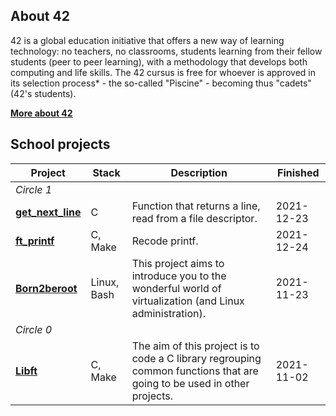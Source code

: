 ## About 42

42 is a global education initiative that offers a new way of learning technology: no teachers, no classrooms, students learning from their fellow students (peer to peer learning), with a methodology that develops both computing and life skills. The 42 cursus is free for whoever is approved in its selection process* - the so-called "Piscine" - becoming thus "cadets" (42's students).

**[More about 42](https://42.fr/en/homepage/)**

## School projects

| Project                                                      | Stack       | Description                                                  | Finished   |
| ------------------------------------------------------------ | ----------- | ------------------------------------------------------------ | ---------- |
| *Circle 1*                                                   |             |                                                              |            |
| [**get_next_line**](https://github.com/maximmihin/get_next_line) | C           | Function that returns a line, read from a file descriptor.   | 2021-12-23 |
| [**ft_printf**](https://github.com/maximmihin/ft_printf)     | C, Make     | Recode printf.                                               | 2021-12-24 |
| **[Born2beroot](https://github.com/maximmihin/Born2beroot)** | Linux, Bash | This project aims to introduce you to the wonderful world of virtualization (and Linux administration). | 2021-11-23 |
| *Circle 0*                                                   |             |                                                              |            |
| **[Libft](https://github.com/maximmihin/libft)**             | C, Make     | The aim of this project is to code a C library regrouping common functions that are going to be used in other projects. | 2021-11-02 |
